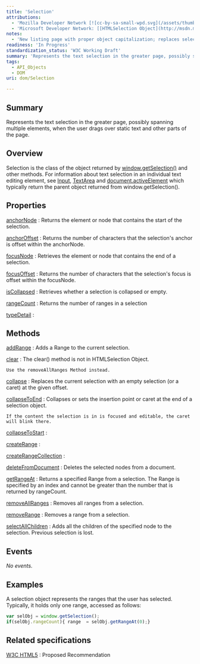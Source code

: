 ```yaml
---
title: 'Selection'
attributions:
  - 'Mozilla Developer Network [![cc-by-sa-small-wpd.svg](/assets/thumb/8/8c/cc-by-sa-small-wpd.svg/120px-cc-by-sa-small-wpd.svg.png)](http://creativecommons.org/licenses/by-sa/3.0/us/): [[Selection Object](https://developer.mozilla.org/en-US/docs/Web/API/Selection) Article]'
  - 'Microsoft Developer Network: [[HTMLSelection Object](http://msdn.microsoft.com/en-us/library/ie/ff974359(v=vs.85).aspx) Article]'
notes:
  - 'New listing page with proper object capitalization; replaces selection.'
readiness: 'In Progress'
standardization_status: 'W3C Working Draft'
summary: 'Represents the text selection in the greater page, possibly spanning multiple elements, when the user drags over static text and other parts of the page.'
tags:
  - API_Objects
  - DOM
uri: dom/Selection

---
```

## Summary

Represents the text selection in the greater page, possibly spanning multiple elements, when the user drags over static text and other parts of the page.

## Overview

Selection is the class of the object returned by [window.getSelection()](/dom/Window/getSelection) and other methods. For information about text selection in an individual text editing element, see [Input](/dom/HTMLInputElement), [TextArea](/dom/HTMLTextAreaElement) and [document.activeElement](/dom/Document/activeElement) which typically return the parent object returned from window.getSelection().

## Properties

[anchorNode](/dom/Selection/anchorNode)
:   Returns the element or node that contains the start of the selection.

[anchorOffset](/dom/Selection/anchorOffset)
:   Returns the number of characters that the selection's anchor is offset within the anchorNode.

[focusNode](/dom/Selection/focusNode)
:   Retrieves the element or node that contains the end of a selection.

[focusOffset](/dom/Selection/focusOffset)
:   Returns the number of characters that the selection's focus is offset within the focusNode.

[isCollapsed](/dom/Selection/isCollapsed)
:   Retrieves whether a selection is collapsed or empty.

[rangeCount](/dom/Selection/rangeCount)
:   Returns the number of ranges in a selection

[typeDetail](/dom/Selection/typeDetail)
:

## Methods

[addRange](/dom/Selection/addRange)
:   Adds a Range to the current selection.

[clear](/dom/Selection/clear)
:   The clear() method is not in HTMLSelection Object.

    Use the removeAllRanges Method instead.

[collapse](/dom/Selection/collapse)
:   Replaces the current selection with an empty selection (or a caret) at the given offset.

[collapseToEnd](/dom/Selection/collapseToEnd)
:   Collapses or sets the insertion point or caret at the end of a selection object.

    If the content the selection is in is focused and editable, the caret will blink there.

[collapseToStart](/dom/Selection/collapseToStart)
:

[createRange](/dom/Selection/createRange)
:

[createRangeCollection](/dom/Selection/createRangeCollection)
:

[deleteFromDocument](/dom/Selection/deleteFromDocument)
:   Deletes the selected nodes from a document.

[getRangeAt](/dom/Selection/getRangeAt)
:   Returns a specified Range from a selection. The Range is specified by an index and cannot be greater than the number that is returned by rangeCount.

[removeAllRanges](/dom/Selection/removeAllRanges)
:   Removes all ranges from a selection.

[removeRange](/dom/Selection/removeRange)
:   Removes a range from a selection.

[selectAllChildren](/dom/Selection/selectAllChildren)
:   Adds all the children of the specified node to the selection. Previous selection is lost.

## Events

*No events.*

## Examples

A selection object represents the ranges that the user has selected. Typically, it holds only one range, accessed as follows:

``` js
var selObj = window.getSelection();
if(selObj.rangeCount){ range  = selObj.getRangeAt(0);}
```

## Related specifications

[W3C HTML5](http://www.w3.org/TR/html5/)
:   Proposed Recommendation

